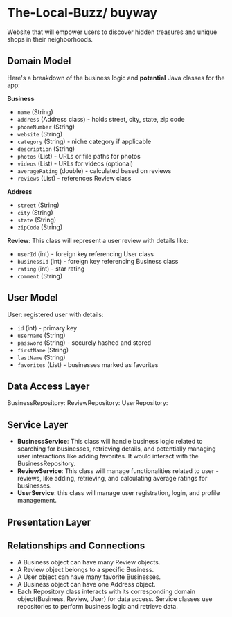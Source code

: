 # The-Local-Buzz/ buyway


Website that will empower users to discover hidden treasures and unique shops in their neighborhoods.




## Domain Model
Here's a breakdown of the business logic and **potential** Java classes for the app:

**Business**
- `name` (String)
- `address` (Address class) - holds street, city, state, zip code
- `phoneNumber` (String)
- `website` (String)
- `category` (String) - niche category if applicable
- `description` (String)
- `photos` (List<String>) - URLs or file paths for photos
- `videos` (List<String>) - URLs for videos (optional)
- `averageRating` (double) - calculated based on reviews
- `reviews` (List<Review>) - references Review class

**Address**
- `street` (String)
- `city` (String)
- `state` (String)
- `zipCode` (String)

**Review**: This class will represent a user review with details like:
- `userId` (int) - foreign key referencing User class
- `businessId` (int) - foreign key referencing Business class
- `rating` (int) - star rating
- `comment` (String)

## User Model
   
User: registered user with details:
- `id` (int) - primary key
- `username` (String)
- `password` (String) - securely hashed and stored
- `firstName` (String)
- `lastName` (String)
- `favorites` (List<Business>) - businesses marked as favorites 

## Data Access Layer

BusinessRepository:
ReviewRepository:
UserRepository: 

## Service Layer

- **BusinessService**: This class will handle business logic related to searching for businesses, retrieving details, and potentially managing user interactions like adding favorites. It would interact with the BusinessRepository.
- **ReviewService**: This class will manage functionalities related to user - reviews, like adding, retrieving, and calculating average ratings for businesses.
- **UserService**: this class will manage user registration, login, and profile management.

## Presentation Layer

    

## Relationships and Connections

- A Business object can have many Review objects.
- A Review object belongs to a specific Business.
- A User object can have many favorite Businesses.
- A Business object can have one Address object.
- Each Repository class interacts with its corresponding domain object(Business, Review, User) for data access.
Service classes use repositories to perform business logic and retrieve data.


